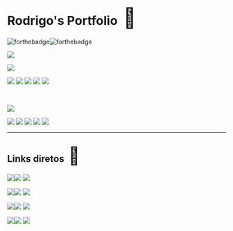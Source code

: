 # Rodrigo's Portfolio &nbsp;<span style='font-size:45px;'>&#128054;</span>


![forthebadge](https://forthebadge.com/images/badges/built-with-love.svg)![forthebadge](https://forthebadge.com/images/badges/made-with-python.svg)



![](https://img.shields.io/static/v1?label=Language&message=Python&color=blue)


![](https://img.shields.io/static/v1?label=GUI&message=Tkinter&color=blue)


![](https://img.shields.io/static/v1?label=Libraries&message=Pandas&color=blue) ![](https://img.shields.io/static/v1?label=&message=Numpy&color=blue) ![](https://img.shields.io/static/v1?label=&message=Matplotlib&color=blue) ![](https://img.shields.io/static/v1?label=&message=Seaborn&color=blue) ![](https://img.shields.io/static/v1?label=&message=Scikit&nbsp;Learn&color=blue)


<br>


![](https://img.shields.io/static/v1?label=Blog&message=Jekyll&color=red)


![](https://img.shields.io/static/v1?label=Template&message=Mínima&color=red) ![](https://img.shields.io/static/v1?label=&message=Gemfile&color=red) ![](https://img.shields.io/static/v1?label=&message=Ruby&color=red) ![](https://img.shields.io/static/v1?label=&message=Markdown&color=red) ![](https://img.shields.io/static/v1?label=&message=HTML&color=red)


<hr>


## Links diretos &nbsp;<span style='font-size:40px;'>&#128279;</span>

![](https://img.shields.io/badge/Blog-:-gray?style=flat)[![](https://img.shields.io/badge/-Link-purple?style=flat)](http://extraordinarioinsolito.com/) [![](https://img.shields.io/badge/-Repositório-purple?style=flat)](https://github.com/rodrigo-br/Portfolio/tree/main/Blog_Extraordinario_Insolito)

![](https://img.shields.io/badge/Pandas_Filmes-:-gray?style=flat)[![](https://img.shields.io/badge/-Código-purple?style=flat)](https://github.com/rodrigo-br/Portfolio/blob/main/Melhores_filmes_terror_iMDB/IMDb_Movies_2.ipynb) [![](https://img.shields.io/badge/-Repositório-purple?style=flat)](https://github.com/rodrigo-br/Portfolio/blob/main/Melhores_filmes_terror_iMDB/)

![](https://img.shields.io/badge/Calculadora-:-gray?style=flat)[![](https://img.shields.io/badge/-Código-purple?style=flat)](https://github.com/rodrigo-br/Portfolio/blob/main/Calculadora_contas_individuais_LazyProject/code/lazycapybara.py) [![](https://img.shields.io/badge/-Repositório-purple?style=flat)](https://github.com/rodrigo-br/Portfolio/tree/main/Calculadora_contas_individuais_LazyProject)

![](https://img.shields.io/badge/Jogo_de_Luta-:-gray?style=flat)[![](https://img.shields.io/badge/-Código-purple?style=flat)](https://github.com/rodrigo-br/Portfolio/blob/main/Jogo_de_luta_por_turnos/code/avaliacao_GUI.ipynb) [![](https://img.shields.io/badge/-Repositório-purple?style=flat)](https://github.com/rodrigo-br/Portfolio/tree/main/Jogo_de_luta_por_turnos)
<br>